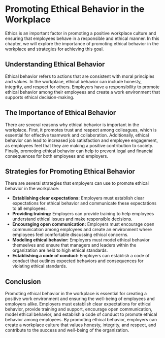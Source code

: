 Promoting Ethical Behavior in the Workplace
=============================================================================================

Ethics is an important factor in promoting a positive workplace culture and ensuring that employees behave in a responsible and ethical manner. In this chapter, we will explore the importance of promoting ethical behavior in the workplace and strategies for achieving this goal.

Understanding Ethical Behavior
------------------------------

Ethical behavior refers to actions that are consistent with moral principles and values. In the workplace, ethical behavior can include honesty, integrity, and respect for others. Employers have a responsibility to promote ethical behavior among their employees and create a work environment that supports ethical decision-making.

The Importance of Ethical Behavior
----------------------------------

There are several reasons why ethical behavior is important in the workplace. First, it promotes trust and respect among colleagues, which is essential for effective teamwork and collaboration. Additionally, ethical behavior can lead to increased job satisfaction and employee engagement, as employees feel that they are making a positive contribution to society. Finally, promoting ethical behavior can help to prevent legal and financial consequences for both employees and employers.

Strategies for Promoting Ethical Behavior
-----------------------------------------

There are several strategies that employers can use to promote ethical behavior in the workplace:

* **Establishing clear expectations:** Employers must establish clear expectations for ethical behavior and communicate these expectations to all employees.
* **Providing training:** Employers can provide training to help employees understand ethical issues and make responsible decisions.
* **Encouraging open communication:** Employers must encourage open communication among employees and create an environment where employees feel comfortable discussing ethical concerns.
* **Modeling ethical behavior:** Employers must model ethical behavior themselves and ensure that managers and leaders within the organization are held to high ethical standards.
* **Establishing a code of conduct:** Employers can establish a code of conduct that outlines expected behaviors and consequences for violating ethical standards.

Conclusion
----------

Promoting ethical behavior in the workplace is essential for creating a positive work environment and ensuring the well-being of employees and employers alike. Employers must establish clear expectations for ethical behavior, provide training and support, encourage open communication, model ethical behavior, and establish a code of conduct to promote ethical behavior among employees. By promoting ethical behavior, employers can create a workplace culture that values honesty, integrity, and respect, and contribute to the success and well-being of the organization.
